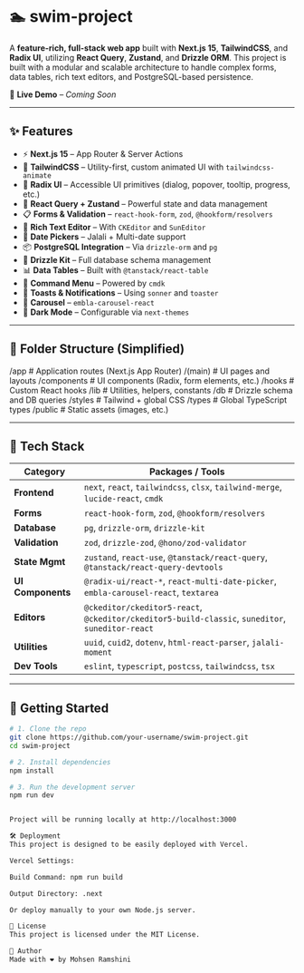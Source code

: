 # 🏊 swim-project

A **feature-rich, full-stack web app** built with **Next.js 15**, **TailwindCSS**, and **Radix UI**, utilizing **React Query**, **Zustand**, and **Drizzle ORM**. This project is built with a modular and scalable architecture to handle complex forms, data tables, rich text editors, and PostgreSQL-based persistence.

🔗 **Live Demo** – *Coming Soon*

---

## ✨ Features

- ⚡ **Next.js 15** – App Router & Server Actions
- 🎨 **TailwindCSS** – Utility-first, custom animated UI with `tailwindcss-animate`
- 🧩 **Radix UI** – Accessible UI primitives (dialog, popover, tooltip, progress, etc.)
- 🧠 **React Query + Zustand** – Powerful state and data management
- 📋 **Forms & Validation** – `react-hook-form`, `zod`, `@hookform/resolvers`
- 🧾 **Rich Text Editor** – With `CKEditor` and `SunEditor`
- 📆 **Date Pickers** – Jalali + Multi-date support
- 📦 **PostgreSQL Integration** – Via `drizzle-orm` and `pg`
- 🔄 **Drizzle Kit** – Full database schema management
- 📊 **Data Tables** – Built with `@tanstack/react-table`
- 🚀 **Command Menu** – Powered by `cmdk`
- 🔔 **Toasts & Notifications** – Using `sonner` and `toaster`
- 🎠 **Carousel** – `embla-carousel-react`
- 🌙 **Dark Mode** – Configurable via `next-themes`

---

## 📁 Folder Structure (Simplified)

/app # Application routes (Next.js App Router)
/(main) # UI pages and layouts
/components # UI components (Radix, form elements, etc.)
/hooks # Custom React hooks
/lib # Utilities, helpers, constants
/db # Drizzle schema and DB queries
/styles # Tailwind + global CSS
/types # Global TypeScript types
/public # Static assets (images, etc.)


---

## 🧰 Tech Stack

| Category         | Packages / Tools |
|------------------|------------------|
| **Frontend**     | `next`, `react`, `tailwindcss`, `clsx`, `tailwind-merge`, `lucide-react`, `cmdk` |
| **Forms**        | `react-hook-form`, `zod`, `@hookform/resolvers` |
| **Database**     | `pg`, `drizzle-orm`, `drizzle-kit` |
| **Validation**   | `zod`, `drizzle-zod`, `@hono/zod-validator` |
| **State Mgmt**   | `zustand`, `react-use`, `@tanstack/react-query`, `@tanstack/react-query-devtools` |
| **UI Components**| `@radix-ui/react-*`, `react-multi-date-picker`, `embla-carousel-react`, `textarea` |
| **Editors**      | `@ckeditor/ckeditor5-react`, `@ckeditor/ckeditor5-build-classic`, `suneditor`, `suneditor-react` |
| **Utilities**    | `uuid`, `cuid2`, `dotenv`, `html-react-parser`, `jalali-moment` |
| **Dev Tools**    | `eslint`, `typescript`, `postcss`, `tailwindcss`, `tsx` |

---

## 🚀 Getting Started

```bash
# 1. Clone the repo
git clone https://github.com/your-username/swim-project.git
cd swim-project

# 2. Install dependencies
npm install

# 3. Run the development server
npm run dev


Project will be running locally at http://localhost:3000

🛠️ Deployment
This project is designed to be easily deployed with Vercel.

Vercel Settings:

Build Command: npm run build

Output Directory: .next

Or deploy manually to your own Node.js server.

🧾 License
This project is licensed under the MIT License.

🙌 Author
Made with ❤️ by Mohsen Ramshini
